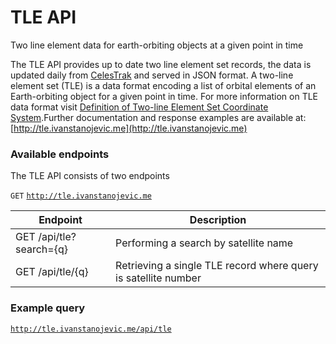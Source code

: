 TLE API
=======

Two line element data for earth-orbiting objects at a given point in time

The TLE API provides up to date two line element set records, the data is updated daily from [CelesTrak](https://celestrak.com) and served in JSON format. A two-line element set (TLE) is a data format encoding a list of orbital elements of an Earth-orbiting object for a given point in time. For more information on TLE data format visit [Definition of Two-line Element Set Coordinate System](https://spaceflight.nasa.gov/realdata/sightings/SSapplications/Post/JavaSSOP/SSOP_Help/tle_def.html).Further documentation and response examples are available at: [](http://tle.ivanstanojevic.me)[http://tle.ivanstanojevic.me](http://tle.ivanstanojevic.me)

### Available endpoints

The TLE API consists of two endpoints

`GET` [`http://tle.ivanstanojevic.me`](http://tle.ivanstanojevic.me)

| Endpoint | Description |
| --- | --- |
| GET /api/tle?search={q} | Performing a search by satellite name |
| GET /api/tle/{q} | Retrieving a single TLE record where query is satellite number |

### Example query

 [`http://tle.ivanstanojevic.me/api/tle`](http://tle.ivanstanojevic.me/api/tle)